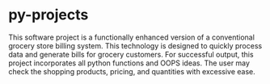 # py-projects
This software project is a functionally enhanced version of a conventional grocery store billing system. This technology is designed to quickly process data and generate bills for grocery customers. For successful output, this project incorporates all python functions and OOPS ideas. The user may check the shopping products, pricing, and quantities with excessive ease.

